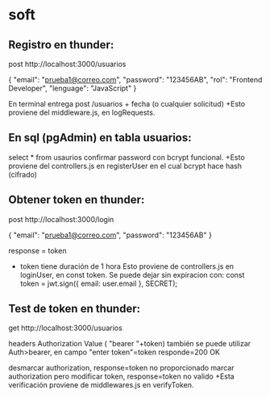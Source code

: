 # soft

## Registro en thunder:

post http://localhost:3000/usuarios

{
  "email": "prueba1@correo.com",
  "password": "123456AB",
  "rol": "Frontend Developer",
  "lenguage": "JavaScript"
}

En terminal entrega post /usuarios + fecha (o cualquier solicitud)
+Esto proviene del middleware.js, en logRequests. 


## En sql (pgAdmin) en tabla usuarios:

select * from usaurios 
confirmar password con bcrypt funcional.
+Esto proviene del controllers.js en registerUser en el cual bcrypt hace hash (cifrado)


## Obtener token en thunder:

post http://localhost:3000/login

{
  "email": "prueba1@correo.com",
  "password": "123456AB"
}

response = token

- token tiene duración de 1 hora
Esto proviene de controllers.js en loginUser, en const token.
Se puede dejar sin expiracion con:
const token = jwt.sign({ email: user.email }, SECRET);

## Test de token en thunder:

get http://localhost:3000/usuarios

headers
Authorization Value ( "bearer "+token) 
también se puede utilizar
Auth>bearer, en campo "enter token"=token
responde=200 OK

desmarcar authorization, response=token no proporcionado
marcar authorization pero modificar token, response=token no valido
+Esta verificación proviene de middlewares.js en verifyToken.
